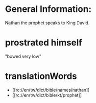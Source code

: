 # General Information:

Nathan the prophet speaks to King David.

# prostrated himself

"bowed very low"

# translationWords

* [[rc://en/tw/dict/bible/names/nathan]]
* [[rc://en/tw/dict/bible/kt/prophet]]